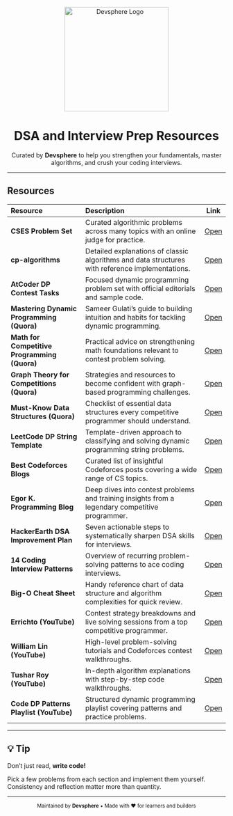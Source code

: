 <p align="center">
  <img src="https://iili.io/KP9H311.png" alt="Devsphere Logo" width="240" />
</p>

<h1 align="center">DSA and Interview Prep Resources</h1>

<p align="center">
  Curated by <strong>Devsphere</strong> to help you strengthen your fundamentals, 
  master algorithms, and crush your coding interviews.
</p>

---

## Resources

| Resource | Description | Link |
| :--- | :--- | :---: |
| **CSES Problem Set** | Curated algorithmic problems across many topics with an online judge for practice. | [Open](https://cses.fi/problemset/) |
| **cp-algorithms** | Detailed explanations of classic algorithms and data structures with reference implementations. | [Open](https://cp-algorithms.com/) |
| **AtCoder DP Contest Tasks** | Focused dynamic programming problem set with official editorials and sample code. | [Open](https://atcoder.jp/contests/dp/tasks) |
| **Mastering Dynamic Programming (Quora)** | Sameer Gulati’s guide to building intuition and habits for tackling dynamic programming. | [Open](https://www.quora.com/What-are-the-best-ways-to-master-dynamic-programming/answer/Sameer-Gulati-3) |
| **Math for Competitive Programming (Quora)** | Practical advice on strengthening math foundations relevant to contest problem solving. | [Open](https://www.quora.com/How-do-I-get-good-at-math-for-competitive-programming/answer/Sameer-Gulati-3) |
| **Graph Theory for Competitions (Quora)** | Strategies and resources to become confident with graph-based programming challenges. | [Open](https://www.quora.com/How-can-I-be-good-at-graph-theory-based-programming-problems-in-competitive-programming/answer/Sameer-Gulati-3) |
| **Must-Know Data Structures (Quora)** | Checklist of essential data structures every competitive programmer should understand. | [Open](https://www.quora.com/What-is-a-list-of-data-structures-that-a-competitive-programmer-must-know/answer/Sameer-Gulati-3?c) |
| **LeetCode DP String Template** | Template-driven approach to classifying and solving dynamic programming string problems. | [Open](https://leetcode.com/discuss/post/651719/how-to-solve-dp-string-template-and-4-st-nagj/) |
| **Best Codeforces Blogs** | Curated list of insightful Codeforces posts covering a wide range of CS topics. | [Open](https://technicalbattle.blogspot.com/2020/05/best-blogs-on-codeforces-links-for-best.html) |
| **Egor K. Programming Blog** | Deep dives into contest problems and training insights from a legendary competitive programmer. | [Open](https://blog.mitrichev.ch/) |
| **HackerEarth DSA Improvement Plan** | Seven actionable steps to systematically sharpen DSA skills for interviews. | [Open](https://www.hackerearth.com/blog/7-steps-to-improve-your-data-structure-and-algorithm-skills) |
| **14 Coding Interview Patterns** | Overview of recurring problem-solving patterns to ace coding interviews. | [Open](https://hackernoon.com/14-patterns-to-ace-any-coding-interview-question-c5bb3357f6ed) |
| **Big-O Cheat Sheet** | Handy reference chart of data structure and algorithm complexities for quick review. | [Open](https://www.bigocheatsheet.com/) |
| **Errichto (YouTube)** | Contest strategy breakdowns and live solving sessions from a top competitive programmer. | [Open](https://www.youtube.com/channel/UCRPMAqdtSgd0Ipeef7iFsKw) |
| **William Lin (YouTube)** | High-level problem-solving tutorials and Codeforces contest walkthroughs. | [Open](https://www.youtube.com/channel/UCBr_Fu6q9iHYQCh13jmpbrg) |
| **Tushar Roy (YouTube)** | In-depth algorithm explanations with step-by-step code walkthroughs. | [Open](https://www.youtube.com/channel/UCKuDLsO0Wwef53qdHPjbU2Q) |
| **Code DP Patterns Playlist (YouTube)** | Structured dynamic programming playlist covering patterns and practice problems. | [Open](https://www.youtube.com/playlist?list=PL9gnSGHSqcnr_DxHsP7AW9ftq0AtAyYqJ) |

---

## 💡 Tip

Don’t just read, **write code!** 

Pick a few problems from each section and implement them yourself.  
Consistency and reflection matter more than quantity.

---

<p align="center">
  <sub>Maintained by <strong>Devsphere</strong> • Made with ❤️ for learners and builders</sub>
</p>
